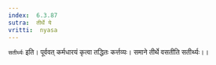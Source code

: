 ```yaml
---
index:  6.3.87
sutra:  तीर्थे ये
vritti:  nyasa
---
```


`सतीर्थ्यः` इति। पूर्ववत् कर्मधारयं कृत्वा तद्धितः कर्त्तव्यः। समाने तीर्थे वसतीति सतीर्थ्यः।।

